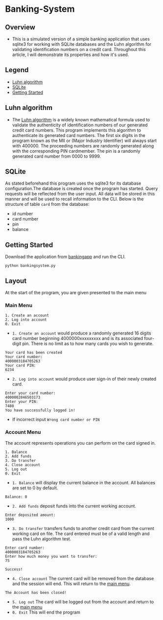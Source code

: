# Banking-System

## Overview
- This is a simulated version of a simple banking application that uses sqlite3 
for working with SQLite databases and the Luhn algorithm for 
validating identification numbers on a credit card. 
Throughout this article, I will demonstrate its properties and how it's used. 

## Legend
* [Luhn algorithm](#Luhn-algorithm)
* [SQLite](#SQLite)
* [Getting Started](#Getting-Started)

## Luhn algorithm
- The [Luhn algorithm](https://en.wikipedia.org/wiki/Luhn_algorithm) is a widely known 
mathematical formula used to validate the authenticity of identification 
numbers of our generated credit card numbers. This program implements this algorithm to 
authenticate its generated card numbers. The first six digits in the program 
known as the MII or (Major Industry Identifier) will always start with 400000. 
The proceeding numbers are randomly generated along with the corresponding PIN 
cardmember. The pin is a randomly generated card number from 0000 to 9999.

## SQLite
As stated beforehand this program uses the sqlite3 for its database configuration.The database 
is created once the program has started. Query requests will be reflected from the user input. All 
data will be stored in this manner and will be used to recall information to the CLI.
Below is the structure of table ``card`` from the database:
  - id number
  - card number
  - pin
  - balance

## Getting Started
Download the application from [bankingapp](bankingsystem.py) and run the CLI. 
```
python bankingsystem.py
````
## Layout
At the start of the program, you are given presented to the main menu
  ### Main Menu
```
1. Create an account
2. Log into account
0. Exit
```
  - ``1. Create an account`` would produce a randomly generated 16 digits card number beginning 4000000xxxxxxxxx and is its associated four-digit pin. There is no limit as to how many cards you wish to generate. 
  ```
  Your card has been created
  Your card number:
  4000003184705263
  Your card PIN:
  6234
  ```
 - ``2. Log into account``  would produce user sign-in of their newly created card. 
 ```
 Enter your card number:
 4000002846503173
 Enter your PIN:
 7480
 You have successfully logged in!
 ```
 - If incorrect input ``Wrong card number or PIN``
 ### Account Menu
   The account represents operations you can perform on the card signed in.
 ```
1. Balance
2. Add funds
3. Do transfer
4. Close account
5. Log out
0. Exit
```
- ``1. Balance`` will display the current balance in the account. All balances are set to 0 by default.
```
Balance: 0
```
- ``2. Add funds`` deposit funds into the current working account.
```
Enter deposited amount:
1000
```
- ``3. Do transfer`` transfers funds to another credit card from the current working card on file. The card entered must be of a valid length and pass the Luhn algorithm test.
 ```
 Enter card number:
 4000003184705263
 Enter how much money you want to transfer:
 75

Success!
 ```
- ``4. Close account`` The current card will be removed from the database and the session will end. This will return to the [main menu](Main-Menu). 
```
The Account has been closed!
```
- ``5. Log out`` The card will be logged out from the account and return to the [main menu](Main-Menu)
- ``0. Exit`` This will end the program
